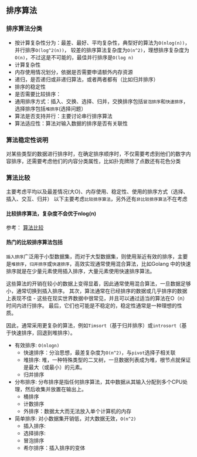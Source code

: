 ## 排序算法

### 排序算法分类
- 按计算复杂性分为：最差、最好、平均复杂性，典型好的算法为`O(nlog(n))`，并行排序`O(log^2(n))`，
较差的排序算法复杂度为`O(n^2)`，理想排序复杂度为`O(n)`，不过这是不可能的，最佳并行排序是`O(log n)`
- 计算复杂性
- 内存使用情况划分，依据是否需要申请额外内存资源
- 递归，是否递归或非递归算法，或者两者都有（比如归并排序）
- 排序的稳定性
- 是否需要比较排序：
- 通用排序方式：插入、交换、选择、归并，交换排序包括`冒泡排序`和`快速排序`，选择排序包括`堆排序`(选择问题）
- 算法是否支持并行：主要讨论串行排序算法
- 算法适应性：算法对输入数据的排序是否有关联性

### 算法稳定性说明
对某些类型的数据进行排序时，在确定排序顺序时，不仅需要考虑到他们的数字内容排序，还需要考虑他们的内容分类属性，比如扑克牌除了点数还有花色分类

### 算法比较
主要考虑平均以及最差情况(大O)、内存使用、稳定性、使用的排序方式（选择、插入、交互、归并）
以下主要考虑`比较排序算法`，另外还有`非比较排序算法`不在考虑

#### 比较排序算法，复杂度不会优于nlog(n)
参考： [算法比较](https://en.wikipedia.org/wiki/Sorting_algorithm#Comparison_of_algorithms)

#### 热门的比较排序算法包括
`插入排序`广泛用于小型数据集，而对于大型数据集，则使用渐近有效的排序，主要是`堆排序`，`归并排序`或`快速排序`，高效实现通常使用混合算法，比如Golang
中的快速排序就是在少量元素使用插入排序，大量元素使用快速排序算法。

这些算法的开销在较小的数据上变得显着，因此通常使用混合算法，一旦数据足够小，通常切换到插入排序。
其次，算法通常在已经排序的数据或几乎排序的数据上表现不佳 - 这些在现实世界数据中很常见，并且可以通过适当的算法在O（n）时间内进行排序。
最后，它们也可能是不稳定的，稳定性通常是一种理想的性质。

因此，通常采用更复杂的算法，例如`Timsort`（基于归并排序）或`introsort`（基于快速排序，回退到堆排序）。

- 有效排序: `O(nlogn)`
    - 快速排序：分治思想，最差复杂度为`O(n^2)`，与`pivot`选择子相关联
    - 堆排序: 堆，一种特殊类型的二叉树，一旦数据列表成为堆，根节点就保证是最大（或最小）的元素。
    - 归并排序
- 分布排序: 分布排序是指任何排序算法，其中数据从其输入分配到多个CPU处理，然后收集并放置在输出上。
    - 桶排序
    - 计数排序
    - 外排序：数据太大而无法放入单个计算机的内存
- 简单排序: 对小数据集开销低，对大数据无效，`O(n^2)`
    - 插入排序: 
    - 选择排序: 
    - 冒泡排序
    - 希尔排序：插入排序的变体

